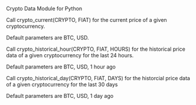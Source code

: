 Crypto Data Module for Python

Call crypto_current(CRYPTO, FIAT) for the current price of a given cryptocurrency.

  Default parameters are BTC, USD.
	
Call crypto_historical_hour(CRYPTO, FIAT, HOURS) for the historical price data of a given cryptocurrency for the last 24 hours.

  Default parameters are BTC, USD, 1 hour ago
	
Call crypto_historical_day(CRYPTO, FIAT, DAYS) for the historcial price data of a given cryptocurrency for the last 30 days

  Default parameters are BTC, USD, 1 day ago
